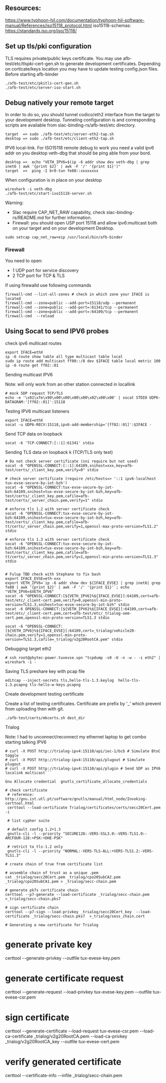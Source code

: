 ## Resources:

https://www.typhoon-hil.com/documentation/typhoon-hil-software-manual/References/iso15118_protocol.html
iso15118-schemas: https://standards.iso.org/iso/15118/

## Set up tls/pki configuration

TLS requires private/public keys certificate. You may use afb-test/etc/tlspki-cert-gen.sh to generate
development certificates. Depending on corticate/keys location you may have to update testing config.json
files. Before starting afb-binder

```
./afb-test/etc/pkitls-cert-gen.sh
./afb-test/etc/server-iso-start.sh
```

## Debug natively your remote target

In order to do so, you should tunnel codico/eth2 interface from the target
to your development desktop. Tunneling configuration is and corresponding
scripts are available from slac-binding-rs/afb-test/etc directory.

```
target  => sudo ./afb-test/etc/server-eth2-tap.sh
desktop => sudo ./afb-test/etc/client-eth2-tap.sh
```

IPV6 local-link. For ISO15118 remote debug to work you need a valid ipv6 addr
on you desktop veth-dbg that should be ping able from your bord.
```
desktop =>  echo "VETH_IPV6=$(ip -6 addr show dev veth-dbg | grep inet6 | awk '{print $2}' | awk -F '/' '{print $1}')"
target  =>  ping -I br0-tun fe80::xxxxxxxx
```


When configuration is in place on your desktop
```
wireshark -i veth-dbg
./afb-test/etc/start-iso15118-server.sh
```

Warning:
 * Slac require CAP_NET_RAW capability, check slac-binding-rs/README.md
for further information.
 * Firewall: you should open USP port 15118 and allow ipv6:multicast both on your target and on your development Desktop.
```
sudo setcap cap_net_raw+eip /usr/local/bin/afb-binder
```
### Firewall
You need to open:
* 1 UDP port for service discovery
* 2 TCP port for TCP & TLS

If using firewalld use following commands
```
firewall-cmd --list-all-zones # check in which zone your IFACE is located
firewall-cmd --zone=public --add-port=15118/udp --permanent
firewall-cmd --zone=public --add-port=:61341/tcp --permanent
firewall-cmd --zone=public --add-port=:64109/tcp --permanent
firewall-cmd  --reload
```

## Using Socat to send IPV6 probes

check ipv6 multicast routes
```
export IFACE=ethX
ip -6 route show table all type multicast table local
sudo ip route add multicast ff00::/8 dev $IFACE table local metric 100
ip -6 route get ff02::01
```

Sending multicast IPV6

Note: will only work from an other station connected in locallink
```
# mock SDP request TCP/TLS
echo -e '\x01\xfe\x90\x00\x00\x00\x00\x02\x00\x00' | socat STDIO UDP6-DATAGRAM:'[ff02::01]':15118
```

Testing IPV6 multicast listeners
```
export IFACE=ethX
socat -u UDP6-RECV:15118,ipv6-add-membership='[ff02::01]':$IFACE -
```

Send TCP data on loopback
```
socat -6 'TCP-CONNECT:[::1]:61341' stdio
```

Sending TLS data on loopback k (TCP/TLS only test)
```
# Do not check server certificate (sni require but not used)
socat -6 "OPENSSL-CONNECT:[::1]:64109,snihost=xxx,key=afb-test/certs/_client_key.pem,verify=0" stdio

# check server certificate (require /etc/hosts=> '::1 ipv6-localhost tux-evse-secure-by-iot-bzh')
socat -6 "OPENSSL-CONNECT:tux-evse-secure-by-iot-bzh:64109,snihost=tux-evse-secure-by-iot-bzh,key=afb-test/certs/_client_key.pem,cafile=afb-test/certs/_server_chain.pem,verify=1" stdio

# enforce tls 1.2 with server certificate check
socat -6 "OPENSSL-CONNECT:tux-evse-secure-by-iot-bzh:64109,snihost=tux-evse-secure-by-iot-bzh,key=afb-test/certs/_client_key.pem,cafile=afb-tt/certs/_server_chain.pem,verify=1,openssl-max-proto-version=TLS1.2" stdio

# enforce tls 1.3 with server certificate check
socat -6 "OPENSSL-CONNECT:tux-evse-secure-by-iot-bzh:64109,snihost=tux-evse-secure-by-iot-bzh,key=afb-test/certs/_client_key.pem,cafile=afb-tt/certs/_server_chain.pem,verify=1,openssl-min-proto-version=TLS1.3" stdio


# Fulup TBD check with Stephane to fix bash
export IFACE_EVSE=eth-xxx
export VETH_IPV6=`ip -6 addr show dev ${IFACE_EVSE} | grep inet6| grep fe80 | awk '{print $2}' | awk -F '/' '{print $1}'`; echo "VETH_IPV6=$VETH_IPV6"
socat -6 "OPENSSL-CONNECT:[${VETH_IPV6}%${IFACE_EVSE}]:64109,cert=afb-test/etc/_client-cert.pem,verify=0,openssl-min-proto-version=TLS1.3,snihost=tux-evse-secure-by-iot-bzh" stdio
socat -6 OPENSSL-CONNECT:[${VETH_IPV6}%${IFACE_EVSE}]:64109,cert=afb-test/etc/_client-cert.pem,cert=afb-test/etc/_trialog-oem-cert.pem,openssl-min-proto-version=TLS1.3 stdio

socat -6 "OPENSSL-CONNECT:[${VETH_IPV6}%${IFACE_EVSE}]:64109,cert=_trialog/vehicle20-chain.pem,verify=1,openssl-min-proto-version=TLS1.3,cafile=_trialog/v2g20RootCA.pem" stdio
```

Debugging target eth2
```
# ssh root@phytec-power.tuxevse.vpn "tcpdump -s0 -U -n -w - -i eth2" | wireshark -i -
```

Saving TLS preshare key with pcap file
```
editcap --inject-secrets tls,hello-tls-1.3.keylog  hello-tls-1.3.pcapng tls-hello-w-keys.pcapng
```

Create development testing certificate

Create a list of testing certificates. Certificate are prefix by '_' which prevent from uploading then with git.

```
./afb-test/certs/mkcerts.sh dest_dir
```


Trialog

Note: I had to unconnect/reconnect my ethernet laptop to get combo starting talking IPV6

```
# curl -X POST http://trialog-ipv4:15110/api/iec-1/bcb # Simulate BtoC toggle
# curl -X POST http://trialog-ipv4:15110/api/plugout # Simulate plugout
# curl -X POST http://trialog-ipv4:15110/api/plugin # Send SDP as IPV6 localink multicast```

Gnu Allocate credential  gnutls_certificate_allocate_credentials

# check certificate
 # reference: http://gnu.ist.utl.pt/software/gnutls/manual/html_node/Invoking-certtool.html
 certtool --load-certificate Trialog/certificates/certs/secc20Cert.pem -i

 # list cypher suite

 # default config 1.2+1.3
 gnutls-cli -l --priority "SECURE128:-VERS-SSL3.0:-VERS-TLS1.0:-ARCFOUR-128:+PSK:+DHE-PSK"

 # retrict to tls-1.2 only
 gnutls-cli -l --priority "NORMAL:-VERS-TLS-ALL:+VERS-TLS1.2:-VERS-TLS1.3"

# create chain of true from certificate list

# assemble chain of trust as a unique .pem
cat _trialog/secc20Cert.pem _trialog/cpo20SubCA2.pem _trialog/cpo20SubCA1.pem > _trialog/secc-chain.pem

# generate pk7s certificate chain
certtool --p7-generate --load-certificate _trialog/secc-chain.pem  >_trialog/secc-chain.pks7

# sign certificate chain
certtool --p7-sign --load-privkey _trialog/secc20Cert_key  --load-certificate _trialog/secc-chain.pks7  >_trialog/sess_chain.cert

# Generating a new certificate for Trialog
```
# generate private key
certtool --generate-privkey --outfile tux-evese-key.pem

# generate certificate request
certtool --generate-request --load-privkey tux-evese-key.pem --outfile tux-evese-csr.pem

# sign certificate
certtool --generate-certificate --load-request tux-evese-csr.pem --load-ca-certificate _trialog/v2g20RootCA.pem --load-ca-privkey _trialog/v2g20RootCA_key --outfile tux-evese-cert.pem

# verify generated certificate
 certtool --certificate-info --infile _trialog/secc-chain.pem
```
